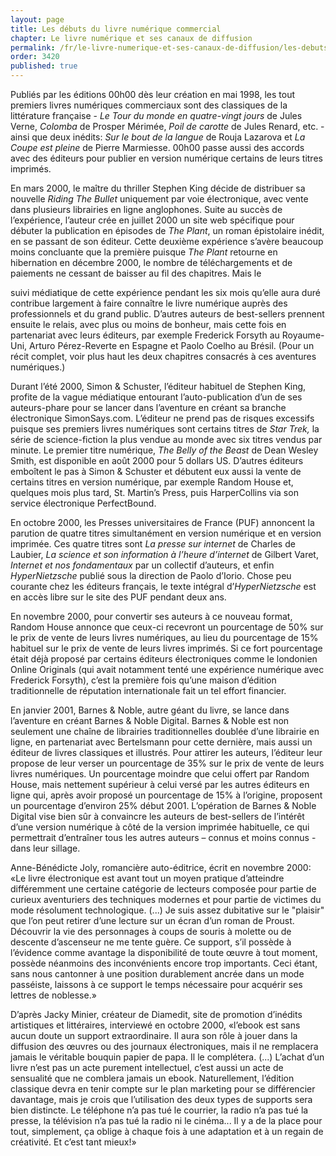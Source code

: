 ```yaml
---
layout: page
title: Les débuts du livre numérique commercial
chapter: Le livre numérique et ses canaux de diffusion
permalink: /fr/le-livre-numerique-et-ses-canaux-de-diffusion/les-debuts-du-livre-numerique-commercial/
order: 3420
published: true
---
```

<p>Publiés par les éditions 00h00 dès leur création en mai 1998, les tout premiers livres numériques commerciaux sont des classiques de la littérature française - <em>Le Tour du monde en quatre-vingt jours</em> de Jules Verne, <em>Colomba</em> de Prosper Mérimée, <em>Poil de carotte</em> de Jules Renard, etc. - ainsi que deux inédits: <em>Sur le bout de la langue</em> de Rouja Lazarova et <em>La Coupe est pleine</em> de Pierre Marmiesse. 00h00 passe aussi des accords avec des éditeurs pour publier en version numérique certains de leurs titres imprimés.</p>

<p>En mars 2000, le maître du thriller Stephen King décide de distribuer sa nouvelle <em>Riding The Bullet</em> uniquement par voie électronique, avec vente dans plusieurs librairies en ligne anglophones. Suite au succès de l’expérience, l’auteur crée en juillet 2000 un site web spécifique pour débuter la publication en épisodes de <em>The Plant</em>, un roman épistolaire inédit, en se passant de son éditeur. Cette deuxième expérience s’avère beaucoup moins concluante que la première puisque <em>The Plant</em> retourne en hibernation en décembre 2000, le nombre de téléchargements et de paiements ne cessant de baisser au fil des chapitres. Mais le</p>

<p>suivi médiatique de cette expérience pendant les six mois qu’elle aura duré contribue largement à faire connaître le livre numérique auprès des professionnels et du grand public. D’autres auteurs de best-sellers prennent ensuite le relais, avec plus ou moins de bonheur, mais cette fois en partenariat avec leurs éditeurs, par exemple Frederick Forsyth au Royaume-Uni, Arturo Pérez-Reverte en Espagne et Paolo Coelho au Brésil. (Pour un récit complet, voir plus haut les deux chapitres consacrés à ces aventures numériques.)</p>

<p>Durant l’été 2000, Simon &amp; Schuster, l’éditeur habituel de Stephen King, profite de la vague médiatique entourant l’auto-publication d’un de ses auteurs-phare pour se lancer dans l’aventure en créant sa branche électronique SimonSays.com. L’éditeur ne prend pas de risques excessifs puisque ses premiers livres numériques sont certains titres de <em>Star Trek,</em> la série de science-fiction la plus vendue au monde avec six titres vendus par minute. Le premier titre numérique, <em>The Belly of the Beast</em> de Dean Wesley Smith, est disponible en août 2000 pour 5 dollars US. D’autres éditeurs emboîtent le pas à Simon &amp; Schuster et débutent eux aussi la vente de certains titres en version numérique, par exemple Random House et, quelques mois plus tard, St. Martin’s Press, puis HarperCollins via son service électronique PerfectBound.</p>

<p>En octobre 2000, les Presses universitaires de France (PUF) annoncent la parution de quatre titres simultanément en version numérique et en version imprimée. Ces quatre titres sont <em>La presse sur internet</em> de Charles de Laubier, <em>La science et son information à l’heure d’internet</em> de Gilbert Varet, <em>Internet et nos fondamentaux</em> par un collectif d’auteurs, et enfin <em>HyperNietzsche</em> publié sous la direction de Paolo d’Iorio. Chose peu courante chez les éditeurs français, le texte intégral d’<em>HyperNietzsche</em> est en accès libre sur le site des PUF pendant deux ans.</p>

<p>En novembre 2000, pour convertir ses auteurs à ce nouveau format, Random House annonce que ceux-ci recevront un pourcentage de 50% sur le prix de vente de leurs livres numériques, au lieu du pourcentage de 15% habituel sur le prix de vente de leurs livres imprimés. Si ce fort pourcentage était déjà proposé par certains éditeurs électroniques comme le londonien Online Originals (qui avait notamment tenté une expérience numérique avec Frederick Forsyth), c’est la première fois qu’une maison d’édition traditionnelle de réputation internationale fait un tel effort financier.</p>

<p>En janvier 2001, Barnes &amp; Noble, autre géant du livre, se lance dans l’aventure en créant Barnes &amp; Noble Digital. Barnes &amp; Noble est non seulement une chaîne de librairies traditionnelles doublée d’une librairie en ligne, en partenariat avec Bertelsmann pour cette dernière, mais aussi un éditeur de livres classiques et illustrés. Pour attirer les auteurs, l’éditeur leur propose de leur verser un pourcentage de 35% sur le prix de vente de leurs livres numériques. Un pourcentage moindre que celui offert par Random House, mais nettement supérieur à celui versé par les autres éditeurs en ligne qui, après avoir proposé un pourcentage de 15% à l’origine, proposent un pourcentage d’environ 25% début 2001. L’opération de Barnes &amp; Noble Digital vise bien sûr à convaincre les auteurs de best-sellers de l’intérêt d’une version numérique à côté de la version imprimée habituelle, ce qui permettrait d’entraîner tous les autres auteurs – connus et moins connus - dans leur sillage.</p>

<p>Anne-Bénédicte Joly, romancière auto-éditrice, écrit en novembre 2000: «Le livre électronique est avant tout un moyen pratique d’atteindre différemment une certaine catégorie de lecteurs composée pour partie de curieux aventuriers des techniques modernes et pour partie de victimes du mode résolument technologique. (...) Je suis assez dubitative sur le "plaisir" que l’on peut retirer d’une lecture sur un écran d’un roman de Proust. Découvrir la vie des personnages à coups de souris à molette ou de descente d’ascenseur ne me tente guère. Ce support, s’il possède à l’évidence comme avantage la disponibilité de toute œuvre à tout moment, possède néanmoins des inconvénients encore trop importants. Ceci étant, sans nous cantonner à une position durablement ancrée dans un mode passéiste, laissons à ce support le temps nécessaire pour acquérir ses lettres de noblesse.»</p>

<p>D’après Jacky Minier, créateur de Diamedit, site de promotion d’inédits artistiques et littéraires, interviewé en octobre 2000, «l’ebook est sans aucun doute un support extraordinaire. Il aura son rôle à jouer dans la diffusion des œuvres ou des journaux électroniques, mais il ne remplacera jamais le véritable bouquin papier de papa. Il le complétera. (...) L’achat d’un livre n’est pas un acte purement intellectuel, c’est aussi un acte de sensualité que ne comblera jamais un ebook. Naturellement, l’édition classique devra en tenir compte sur le plan marketing pour se différencier davantage, mais je crois que l’utilisation des deux types de supports sera bien distincte. Le téléphone n’a pas tué le courrier, la radio n’a pas tué la presse, la télévision n’a pas tué la radio ni le cinéma... Il y a de la place pour tout, simplement, ça oblige à chaque fois à une adaptation et à un regain de créativité. Et c’est tant mieux!»</p>